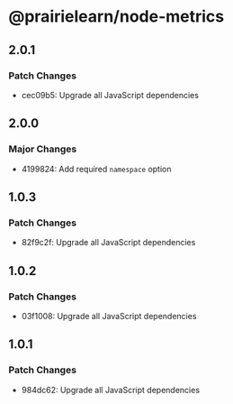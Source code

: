 # @prairielearn/node-metrics

## 2.0.1

### Patch Changes

- cec09b5: Upgrade all JavaScript dependencies

## 2.0.0

### Major Changes

- 4199824: Add required `namespace` option

## 1.0.3

### Patch Changes

- 82f9c2f: Upgrade all JavaScript dependencies

## 1.0.2

### Patch Changes

- 03f1008: Upgrade all JavaScript dependencies

## 1.0.1

### Patch Changes

- 984dc62: Upgrade all JavaScript dependencies
